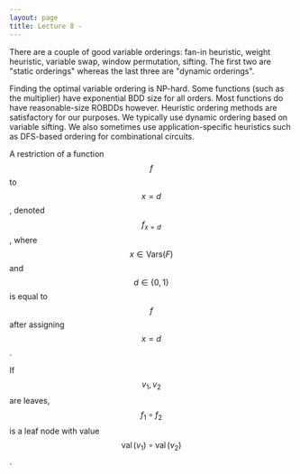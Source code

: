```yaml
---
layout: page
title: Lecture 8 - 
---
```


<script type="text/javascript" async src="https://cdnjs.cloudflare.com/ajax/libs/mathjax/2.7.5/latest.js?config=TeX-MML-AM_CHTML" async></script> 

There are a couple of good variable orderings: fan-in heuristic, weight heuristic, variable swap, window permutation, sifting. The first two are "static orderings" whereas the last three are "dynamic orderings".

Finding the optimal variable ordering is NP-hard. Some functions (such as the multiplier) have exponential BDD size for all orders. Most functions do have reasonable-size ROBDDs however. Heuristic ordering methods are satisfactory for our purposes. We typically use dynamic ordering based on variable sifting. We also sometimes use application-specific heuristics such as DFS-based ordering for combinational circuits.

A restriction of a function $$f$$ to $$x=d$$, denoted $$f_{x=d}$$, where $$x\in\mathsf{Vars}(F)$$ and $$d\in\{0,1\}$$ is equal to $$f$$ after assigning $$x=d$$.

If $$v_1,v_2$$ are leaves, $$f_1\circ f_2$$ is a leaf node with value $$\operatorname{val}(v_1)\circ\operatorname{val}(v_2)$$.